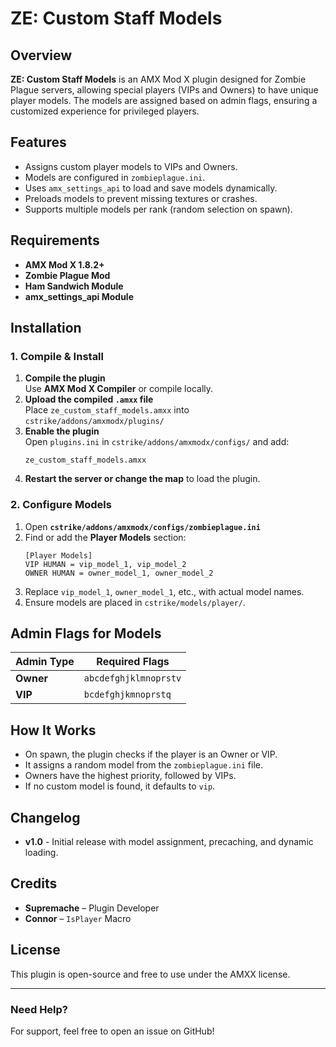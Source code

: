 # ZE: Custom Staff Models

## Overview
**ZE: Custom Staff Models** is an AMX Mod X plugin designed for Zombie Plague servers, allowing special players (VIPs and Owners) to have unique player models. The models are assigned based on admin flags, ensuring a customized experience for privileged players.

## Features
- Assigns custom player models to VIPs and Owners.
- Models are configured in `zombieplague.ini`.
- Uses `amx_settings_api` to load and save models dynamically.
- Preloads models to prevent missing textures or crashes.
- Supports multiple models per rank (random selection on spawn).

## Requirements
- **AMX Mod X 1.8.2+**
- **Zombie Plague Mod**
- **Ham Sandwich Module**
- **amx_settings_api Module**

## Installation
### 1. Compile & Install
1. **Compile the plugin**  
   Use **AMX Mod X Compiler** or compile locally.
2. **Upload the compiled `.amxx` file**  
   Place `ze_custom_staff_models.amxx` into `cstrike/addons/amxmodx/plugins/`
3. **Enable the plugin**  
   Open `plugins.ini` in `cstrike/addons/amxmodx/configs/` and add:
   ```
   ze_custom_staff_models.amxx
   ```
4. **Restart the server or change the map** to load the plugin.

### 2. Configure Models
1. Open **`cstrike/addons/amxmodx/configs/zombieplague.ini`**  
2. Find or add the **Player Models** section:
   ```
   [Player Models]
   VIP HUMAN = vip_model_1, vip_model_2
   OWNER HUMAN = owner_model_1, owner_model_2
   ```
3. Replace `vip_model_1`, `owner_model_1`, etc., with actual model names.
4. Ensure models are placed in `cstrike/models/player/`.

## Admin Flags for Models
| Admin Type | Required Flags |
|------------|---------------|
| **Owner**  | `abcdefghjklmnoprstv` |
| **VIP**    | `bcdefghjkmnoprstq` |

## How It Works
- On spawn, the plugin checks if the player is an Owner or VIP.
- It assigns a random model from the `zombieplague.ini` file.
- Owners have the highest priority, followed by VIPs.
- If no custom model is found, it defaults to `vip`.

## Changelog
- **v1.0** - Initial release with model assignment, precaching, and dynamic loading.

## Credits
- **Supremache** – Plugin Developer
- **Connor** – `IsPlayer` Macro

## License
This plugin is open-source and free to use under the AMXX license.

---
### Need Help?
For support, feel free to open an issue on GitHub!
